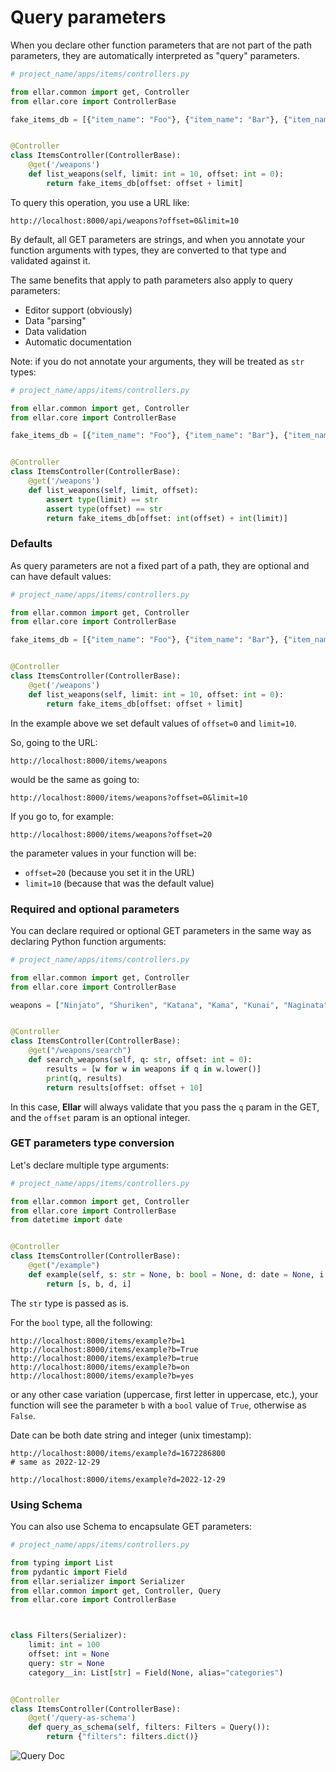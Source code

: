 # Query parameters

When you declare other function parameters that are not part of the path parameters, they are automatically interpreted as "query" parameters.

```python
# project_name/apps/items/controllers.py

from ellar.common import get, Controller
from ellar.core import ControllerBase

fake_items_db = [{"item_name": "Foo"}, {"item_name": "Bar"}, {"item_name": "Baz"}]


@Controller
class ItemsController(ControllerBase):
    @get('/weapons')
    def list_weapons(self, limit: int = 10, offset: int = 0):
        return fake_items_db[offset: offset + limit]
```

To query this operation, you use a URL like:

```
http://localhost:8000/api/weapons?offset=0&limit=10
```
By default, all GET parameters are strings, and when you annotate your function arguments with types, they are converted to that type and validated against it.

The same benefits that apply to path parameters also apply to query parameters:

- Editor support (obviously)
- Data "parsing"
- Data validation
- Automatic documentation


Note: if you do not annotate your arguments, they will be treated as `str` types:

```python
# project_name/apps/items/controllers.py

from ellar.common import get, Controller
from ellar.core import ControllerBase

fake_items_db = [{"item_name": "Foo"}, {"item_name": "Bar"}, {"item_name": "Baz"}]


@Controller
class ItemsController(ControllerBase):
    @get('/weapons')
    def list_weapons(self, limit, offset):
        assert type(limit) == str
        assert type(offset) == str
        return fake_items_db[offset: int(offset) + int(limit)]
```

### Defaults

As query parameters are not a fixed part of a path, they are optional and can have default values:

```python
# project_name/apps/items/controllers.py

from ellar.common import get, Controller
from ellar.core import ControllerBase

fake_items_db = [{"item_name": "Foo"}, {"item_name": "Bar"}, {"item_name": "Baz"}]


@Controller
class ItemsController(ControllerBase):
    @get('/weapons')
    def list_weapons(self, limit: int = 10, offset: int = 0):
        return fake_items_db[offset: offset + limit]
```

In the example above we set default values of `offset=0` and `limit=10`.

So, going to the URL:
```
http://localhost:8000/items/weapons
```
would be the same as going to:
```
http://localhost:8000/items/weapons?offset=0&limit=10
```
If you go to, for example:
```
http://localhost:8000/items/weapons?offset=20
```

the parameter values in your function will be:

 - `offset=20`  (because you set it in the URL)
 - `limit=10`  (because that was the default value)


### Required and optional parameters

You can declare required or optional GET parameters in the same way as declaring Python function arguments:

```python
# project_name/apps/items/controllers.py

from ellar.common import get, Controller
from ellar.core import ControllerBase

weapons = ["Ninjato", "Shuriken", "Katana", "Kama", "Kunai", "Naginata", "Yari"]


@Controller
class ItemsController(ControllerBase):
    @get("/weapons/search")
    def search_weapons(self, q: str, offset: int = 0):
        results = [w for w in weapons if q in w.lower()]
        print(q, results)
        return results[offset: offset + 10]
```

In this case, **Ellar** will always validate that you pass the `q` param in the GET, and the `offset` param is an optional integer.

### GET parameters type conversion

Let's declare multiple type arguments:
```python
# project_name/apps/items/controllers.py

from ellar.common import get, Controller
from ellar.core import ControllerBase
from datetime import date


@Controller
class ItemsController(ControllerBase):
    @get("/example")
    def example(self, s: str = None, b: bool = None, d: date = None, i: int = None):
        return [s, b, d, i]
```
The `str` type is passed as is.

For the `bool` type, all the following:
```
http://localhost:8000/items/example?b=1
http://localhost:8000/items/example?b=True
http://localhost:8000/items/example?b=true
http://localhost:8000/items/example?b=on
http://localhost:8000/items/example?b=yes
```
or any other case variation (uppercase, first letter in uppercase, etc.), your function will see
the parameter `b` with a `bool` value of `True`, otherwise as `False`.

Date can be both date string and integer (unix timestamp):
```
http://localhost:8000/items/example?d=1672286800
# same as 2022-12-29

http://localhost:8000/items/example?d=2022-12-29
```

### Using Schema

You can also use Schema to encapsulate GET parameters:

```python
# project_name/apps/items/controllers.py

from typing import List
from pydantic import Field
from ellar.serializer import Serializer
from ellar.common import get, Controller, Query
from ellar.core import ControllerBase



class Filters(Serializer):
    limit: int = 100
    offset: int = None
    query: str = None
    category__in: List[str] = Field(None, alias="categories")


@Controller
class ItemsController(ControllerBase):
    @get('/query-as-schema')
    def query_as_schema(self, filters: Filters = Query()):
        return {"filters": filters.dict()}
```

![Query Doc](../img/query_filter_swagger.png)
